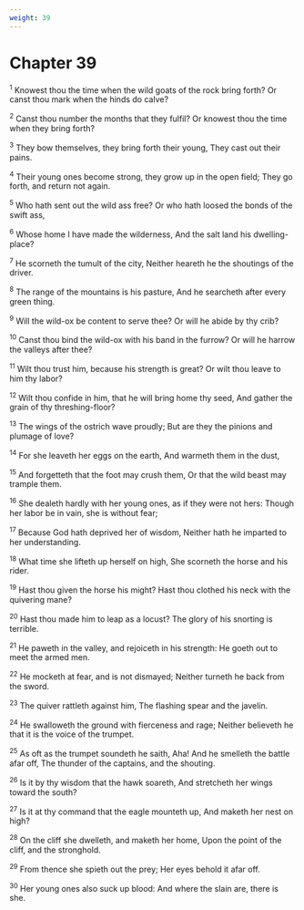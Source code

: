```yaml
---
weight: 39
---
```


# Chapter 39

<sup>1</sup> Knowest thou the time when the wild goats of the rock bring forth? Or canst thou mark when the hinds do calve? 

<sup>2</sup> Canst thou number the months that they fulfil? Or knowest thou the time when they bring forth? 

<sup>3</sup> They bow themselves, they bring forth their young, They cast out their pains. 

<sup>4</sup> Their young ones become strong, they grow up in the open field; They go forth, and return not again. 

<sup>5</sup> Who hath sent out the wild ass free? Or who hath loosed the bonds of the swift ass, 

<sup>6</sup> Whose home I have made the wilderness, And the salt land his dwelling-place? 

<sup>7</sup> He scorneth the tumult of the city, Neither heareth he the shoutings of the driver. 

<sup>8</sup> The range of the mountains is his pasture, And he searcheth after every green thing. 

<sup>9</sup> Will the wild-ox be content to serve thee? Or will he abide by thy crib? 

<sup>10</sup> Canst thou bind the wild-ox with his band in the furrow? Or will he harrow the valleys after thee? 

<sup>11</sup> Wilt thou trust him, because his strength is great? Or wilt thou leave to him thy labor? 

<sup>12</sup> Wilt thou confide in him, that he will bring home thy seed, And gather the grain of thy threshing-floor? 

<sup>13</sup> The wings of the ostrich wave proudly; But are they the pinions and plumage of love? 

<sup>14</sup> For she leaveth her eggs on the earth, And warmeth them in the dust, 

<sup>15</sup> And forgetteth that the foot may crush them, Or that the wild beast may trample them. 

<sup>16</sup> She dealeth hardly with her young ones, as if they were not hers: Though her labor be in vain, she is without fear; 

<sup>17</sup> Because God hath deprived her of wisdom, Neither hath he imparted to her understanding. 

<sup>18</sup> What time she lifteth up herself on high, She scorneth the horse and his rider. 

<sup>19</sup> Hast thou given the horse his might? Hast thou clothed his neck with the quivering mane? 

<sup>20</sup> Hast thou made him to leap as a locust? The glory of his snorting is terrible. 

<sup>21</sup> He paweth in the valley, and rejoiceth in his strength: He goeth out to meet the armed men. 

<sup>22</sup> He mocketh at fear, and is not dismayed; Neither turneth he back from the sword. 

<sup>23</sup> The quiver rattleth against him, The flashing spear and the javelin. 

<sup>24</sup> He swalloweth the ground with fierceness and rage; Neither believeth he that it is the voice of the trumpet. 

<sup>25</sup> As oft as the trumpet soundeth he saith, Aha! And he smelleth the battle afar off, The thunder of the captains, and the shouting. 

<sup>26</sup> Is it by thy wisdom that the hawk soareth, And stretcheth her wings toward the south? 

<sup>27</sup> Is it at thy command that the eagle mounteth up, And maketh her nest on high? 

<sup>28</sup> On the cliff she dwelleth, and maketh her home, Upon the point of the cliff, and the stronghold. 

<sup>29</sup> From thence she spieth out the prey; Her eyes behold it afar off. 

<sup>30</sup> Her young ones also suck up blood: And where the slain are, there is she. 


